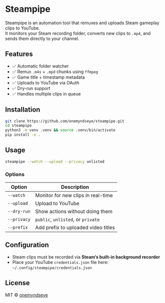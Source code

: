 # Steampipe

Steampipe is an automation tool that remuxes and uploads Steam gameplay clips to YouTube.  
It monitors your Steam recording folder, converts new clips to `.mp4`, and sends them directly to your channel.


## Features

- ✅ Automatic folder watcher
- ✅ Remux `.m4s` + `.mpd` chunks using `ffmpeg`
- ✅ Game title + timestamp metadata
- ✅ Uploads to YouTube via OAuth
- ✅ Dry-run support
- ✅ Handles multiple clips in queue

## Installation

```bash
git clone https://github.com/onemyndseye/steampipe.git
cd steampipe
python3 -m venv .venv && source .venv/bin/activate
pip install -e .
```

## Usage

```bash
steampipe --watch --upload --privacy unlisted
```

### Options

| Option         | Description                                 |
|----------------|---------------------------------------------|
| `--watch`      | Monitor for new clips in real-time          |
| `--upload`     | Upload to YouTube                           |
| `--dry-run`    | Show actions without doing them             |
| `--privacy`    | `public`, `unlisted`, or `private`          |
| `--prefix`     | Add prefix to uploaded video titles         |

## Configuration

- Steam clips must be recorded via **Steam’s built-in background recorder**
- Place your YouTube `credentials.json` file here:  
  `~/.config/steampipe/credentials.json`

## License

MIT © [onemyndseye](https://github.com/onemyndseye)
